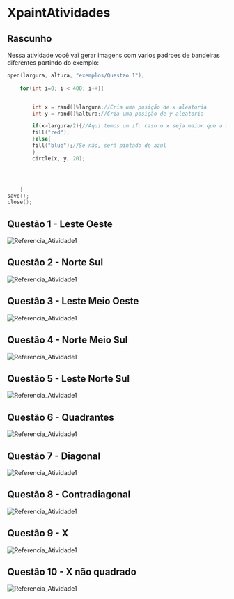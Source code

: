 # XpaintAtividades
## Rascunho
Nessa atividade você vai gerar imagens com varios padroes de bandeiras diferentes
partindo do exemplo:
```c
open(largura, altura, "exemplos/Questao 1");
  
    for(int i=0; i < 400; i++){


        int x = rand()%largura;//Cria uma posição de x aleatoria
        int y = rand()%altura;//Cria uma posição de y aleatoria

        if(x>largura/2){//Aqui temos um if: caso o x seja maior que a metade da largura, ele será pintado de vermelho
        fill("red");
        }else{
        fill("blue");//Se não, será pintado de azul
        }
        circle(x, y, 20);




    }
save();
close();
```

## Questão 1 - Leste Oeste

![Referencia_Atividade1](https://github.com/sheiely/XpaintAtividades/blob/main/Bandeiras/exemplos/Questao%201.png)

## Questão 2 - Norte Sul
![Referencia_Atividade1](https://github.com/sheiely/XpaintAtividades/blob/main/Bandeiras/exemplos/Questao%202.png)

## Questão 3 - Leste Meio Oeste
![Referencia_Atividade1](https://github.com/sheiely/XpaintAtividades/blob/main/Bandeiras/exemplos/Questao%203.png)

## Questão 4 - Norte Meio Sul
![Referencia_Atividade1](https://github.com/sheiely/XpaintAtividades/blob/main/Bandeiras/exemplos/Questao%204.png)

## Questão 5 - Leste Norte Sul
![Referencia_Atividade1](https://github.com/sheiely/XpaintAtividades/blob/main/Bandeiras/exemplos/Questao%205.png)

## Questão 6 - Quadrantes
![Referencia_Atividade1](https://github.com/sheiely/XpaintAtividades/blob/main/Bandeiras/exemplos/Questao%206.png)

## Questão 7 - Diagonal
![Referencia_Atividade1](https://github.com/sheiely/XpaintAtividades/blob/main/Bandeiras/exemplos/Questao%207.png)

## Questão 8 - Contradiagonal
![Referencia_Atividade1](https://github.com/sheiely/XpaintAtividades/blob/main/Bandeiras/exemplos/Questao%208.png)

## Questão 9 - X
![Referencia_Atividade1](https://github.com/sheiely/XpaintAtividades/blob/main/Bandeiras/exemplos/Questao%209.png)

## Questão 10 - X não quadrado
![Referencia_Atividade1](https://github.com/sheiely/XpaintAtividades/blob/main/Bandeiras/exemplos/Questao%2010.png)
